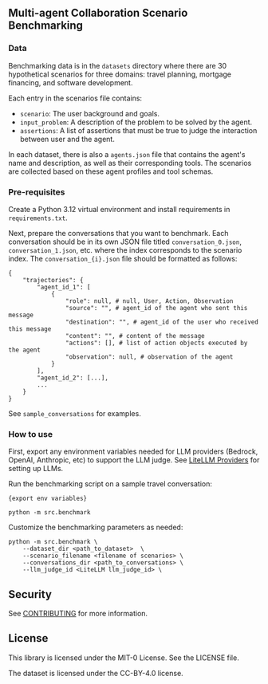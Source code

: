 ## Multi-agent Collaboration Scenario Benchmarking

### Data

Benchmarking data is in the `datasets` directory where there are 30 hypothetical scenarios for three domains: travel planning, mortgage financing, and software development. 

Each entry in the scenarios file contains:
- `scenario`: The user background and goals.
- `input_problem`: A description of the problem to be solved by the agent.
- `assertions`: A list of assertions that must be true to judge the interaction between user and the agent. 

In each dataset, there is also a `agents.json` file that contains the agent's name and description, as well as their corresponding tools. The scenarios are collected based on these agent profiles and tool schemas.

### Pre-requisites

Create a Python 3.12 virtual environment and install requirements in `requirements.txt`.

Next, prepare the conversations that you want to benchmark. Each conversation should be in its own JSON file titled `conversation_0.json`, `conversation_1.json`, etc. where the index corresponds to the scenario index. The `conversation_{i}.json` file should be formatted as follows:

```
{
    "trajectories": {
        "agent_id_1": [
            {
                "role": null, # null, User, Action, Observation
                "source": "", # agent_id of the agent who sent this message
                "destination": "", # agent_id of the user who received this message
                "content": "", # content of the message
                "actions": [], # list of action objects executed by the agent
                "observation": null, # observation of the agent
            }
        ],
        "agent_id_2": [...],
        ...
    }
}
```

See `sample_conversations` for examples.


### How to use 

First, export any environment variables needed for LLM providers (Bedrock, OpenAI, Anthropic, etc) to support the LLM judge. See [LiteLLM Providers](https://docs.litellm.ai/docs/providers) for setting up LLMs.

Run the benchmarking script on a sample travel conversation:

```
{export env variables}

python -m src.benchmark
```

Customize the benchmarking parameters as needed:
```
python -m src.benchmark \ 
    --dataset_dir <path_to_dataset>  \
    --scenario_filename <filename of scenarios> \
    --conversations_dir <path_to_conversations> \
    --llm_judge_id <LiteLLM llm_judge_id> \
```



## Security

See [CONTRIBUTING](CONTRIBUTING.md#security-issue-notifications) for more information.

## License

This library is licensed under the MIT-0 License. See the LICENSE file.

The dataset is licensed under the CC-BY-4.0 license.
